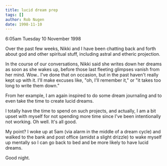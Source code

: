 ```yaml
---
title: lucid dream prep
tags: []
author: Rob Nugen
date: 1998-11-10
---
```


<title>Preparation for lucid dreams</title>

<p class=date>6:05am Tuesday 10 November 1998</p>

<p>Over the past few weeks, Nikki and I have been chatting back and forth about god and other spiritual stuff, including astral and etheric projection.

<p>In the course of our conversations, Nikki said she writes down her dreams as soon as she wakes up, before those last fleeting glimpses vanish from her mind. Wow..  I've done that on occasion, but in the past haven't really kept up with it.  I'll make excuses like, "oh, I'll remember it," or "it takes too long to write them down."

<p>From her example, I am again inspired to do some dream journaling and to even take the time to create lucid dreams.

<p>I totally have the time to spend on such projects, and actually, I am a bit upset with myself for not spending more time since I've been intentionally not working.  Oh well. It's all good.

<p>My point? I woke up at 5am (via alarm in the middle of a dream cycle) and walked to the bank and post office (amidst a slight drizzle) to wake myself up mentally so I can go back to bed and be more likely to have lucid dreams.

<p>Good night.
</p>
